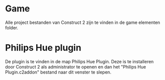 # Game
Alle project bestanden van Construct 2 zijn te vinden in de game elementen folder.

# Philips Hue plugin
De plugin is te vinden in de map Philips Hue Plugin.
Deze is te installeren door Construct 2 als administrator te openen en dan het "Philips Hue Plugin.c2addon" bestand naar dit venster te slepen.

